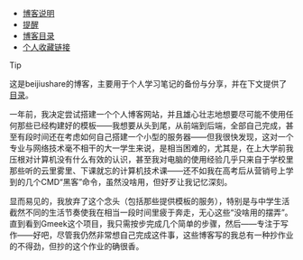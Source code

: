- [博客说明](#my博客说明)
- [提醒](#my提醒)
- [博客目录](#my博客目录)
- [个人收藏链接](#my收藏链接)

<div id="my博客说明"></div>

>[!TIP]
> 这是beijiushare的博客，主要用于个人学习笔记的备份与分享，并在下文提供了[目录](#my博客目录)。

  一年前，我决定尝试搭建一个个人博客网站，并且雄心壮志地想要尽可能不使用任何那些已经构建好的模板——我想要从头到尾，从前端到后端，全部自己完成，甚至有段时间还在考虑如何自己搭建一个小型的服务器——但我很快发现，这对一个专业与网络技术毫不相干的大一学生来说，是相当困难的，尤其是，在上大学前我压根对计算机没有什么有效的认识，甚至我对电脑的使用经验几乎只来自于学校里那些听的云里雾里、下课就忘的计算机技术课——还不如我在高考后从营销号上学到的几个CMD“黑客”命令，虽然没啥用，但好歹让我记忆深刻。

  显而易见的，我放弃了这个念头（包括那些提供模板的服务），特别是与中学生活截然不同的生活节奏使我在相当一段时间里疲于奔走，无心这些“没啥用的摆弄”。直到看到Gmeek这个项目，我只需按步完成几个简单的步骤，然后——专注于写作——好吧，尽管我仍然非常想自己完成这件事，这些博客写的我总有一种抄作业的不得劲，但抄的这个作业的确很香。

<div id="my提醒"></div>


<div id="my博客目录"></div>

